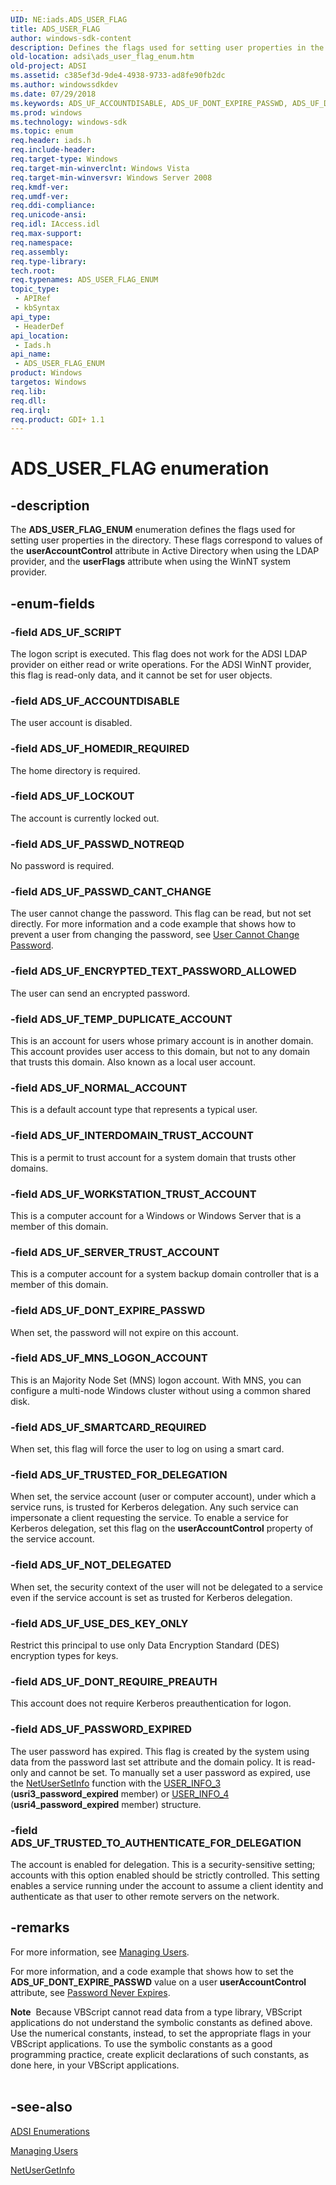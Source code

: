```yaml
---
UID: NE:iads.ADS_USER_FLAG
title: ADS_USER_FLAG
author: windows-sdk-content
description: Defines the flags used for setting user properties in the directory.
old-location: adsi\ads_user_flag_enum.htm
old-project: ADSI
ms.assetid: c385ef3d-9de4-4938-9733-ad8fe90fb2dc
ms.author: windowssdkdev
ms.date: 07/29/2018
ms.keywords: ADS_UF_ACCOUNTDISABLE, ADS_UF_DONT_EXPIRE_PASSWD, ADS_UF_DONT_REQUIRE_PREAUTH, ADS_UF_ENCRYPTED_TEXT_PASSWORD_ALLOWED, ADS_UF_HOMEDIR_REQUIRED, ADS_UF_INTERDOMAIN_TRUST_ACCOUNT, ADS_UF_LOCKOUT, ADS_UF_MNS_LOGON_ACCOUNT, ADS_UF_NORMAL_ACCOUNT, ADS_UF_NOT_DELEGATED, ADS_UF_PASSWD_CANT_CHANGE, ADS_UF_PASSWD_NOTREQD, ADS_UF_PASSWORD_EXPIRED, ADS_UF_SCRIPT, ADS_UF_SERVER_TRUST_ACCOUNT, ADS_UF_SMARTCARD_REQUIRED, ADS_UF_TEMP_DUPLICATE_ACCOUNT, ADS_UF_TRUSTED_FOR_DELEGATION, ADS_UF_TRUSTED_TO_AUTHENTICATE_FOR_DELEGATION, ADS_UF_USE_DES_KEY_ONLY, ADS_UF_WORKSTATION_TRUST_ACCOUNT, ADS_USER_FLAG, ADS_USER_FLAG_ENUM, ADS_USER_FLAG_ENUM enumeration [ADSI], _ds_ads_user_flag_enum, adsi.ads__user__flag__enum, adsi.ads_user_flag_enum, iads/ADS_UF_ACCOUNTDISABLE, iads/ADS_UF_DONT_EXPIRE_PASSWD, iads/ADS_UF_DONT_REQUIRE_PREAUTH, iads/ADS_UF_ENCRYPTED_TEXT_PASSWORD_ALLOWED, iads/ADS_UF_HOMEDIR_REQUIRED, iads/ADS_UF_INTERDOMAIN_TRUST_ACCOUNT, iads/ADS_UF_LOCKOUT, iads/ADS_UF_MNS_LOGON_ACCOUNT, iads/ADS_UF_NORMAL_ACCOUNT, iads/ADS_UF_NOT_DELEGATED, iads/ADS_UF_PASSWD_CANT_CHANGE, iads/ADS_UF_PASSWD_NOTREQD, iads/ADS_UF_PASSWORD_EXPIRED, iads/ADS_UF_SCRIPT, iads/ADS_UF_SERVER_TRUST_ACCOUNT, iads/ADS_UF_SMARTCARD_REQUIRED, iads/ADS_UF_TEMP_DUPLICATE_ACCOUNT, iads/ADS_UF_TRUSTED_FOR_DELEGATION, iads/ADS_UF_TRUSTED_TO_AUTHENTICATE_FOR_DELEGATION, iads/ADS_UF_USE_DES_KEY_ONLY, iads/ADS_UF_WORKSTATION_TRUST_ACCOUNT, iads/ADS_USER_FLAG_ENUM
ms.prod: windows
ms.technology: windows-sdk
ms.topic: enum
req.header: iads.h
req.include-header: 
req.target-type: Windows
req.target-min-winverclnt: Windows Vista
req.target-min-winversvr: Windows Server 2008
req.kmdf-ver: 
req.umdf-ver: 
req.ddi-compliance: 
req.unicode-ansi: 
req.idl: IAccess.idl
req.max-support: 
req.namespace: 
req.assembly: 
req.type-library: 
tech.root: 
req.typenames: ADS_USER_FLAG_ENUM
topic_type:
 - APIRef
 - kbSyntax
api_type:
 - HeaderDef
api_location:
 - Iads.h
api_name:
 - ADS_USER_FLAG_ENUM
product: Windows
targetos: Windows
req.lib: 
req.dll: 
req.irql: 
req.product: GDI+ 1.1
---
```


# ADS_USER_FLAG enumeration


## -description


The <b>ADS_USER_FLAG_ENUM</b> enumeration 
   defines the flags used for setting user properties in the directory. These flags correspond to 
   values of the <b>userAccountControl</b> attribute in Active Directory when using the LDAP 
   provider, and the <b>userFlags</b> attribute when using the WinNT system provider.


## -enum-fields




### -field ADS_UF_SCRIPT

The logon script is executed. This flag does not work for the ADSI LDAP provider on either read or write 
      operations. For the  ADSI WinNT provider, this flag is  read-only data, and it cannot be set for user 
      objects.


### -field ADS_UF_ACCOUNTDISABLE

The user account is disabled.


### -field ADS_UF_HOMEDIR_REQUIRED

The home directory is required.


### -field ADS_UF_LOCKOUT

The account is currently locked out.


### -field ADS_UF_PASSWD_NOTREQD

No password is required.


### -field ADS_UF_PASSWD_CANT_CHANGE

The user cannot change the password. This flag can be read, but not set directly.  For more information and 
      a code example that shows how to prevent a user from changing the password, see 
      <a href="https://msdn.microsoft.com/4cd1113d-7e0a-4518-be08-1d2630ee9f7f">User Cannot Change Password</a>.


### -field ADS_UF_ENCRYPTED_TEXT_PASSWORD_ALLOWED

The user can send an encrypted password.


### -field ADS_UF_TEMP_DUPLICATE_ACCOUNT

This is an account for users whose primary account is in another domain. This account provides user access 
      to this domain, but not to any domain that trusts this domain. Also known as a  local user account.


### -field ADS_UF_NORMAL_ACCOUNT

This is a default account type that represents a typical user.


### -field ADS_UF_INTERDOMAIN_TRUST_ACCOUNT

This is a permit to trust account for a system domain that trusts other domains.


### -field ADS_UF_WORKSTATION_TRUST_ACCOUNT

This is a computer account for a Windows or Windows Server that is a member of this domain.


### -field ADS_UF_SERVER_TRUST_ACCOUNT

This is a computer account for a system backup domain controller that is a member of this domain.


### -field ADS_UF_DONT_EXPIRE_PASSWD

When set, the password will not expire on this account.


### -field ADS_UF_MNS_LOGON_ACCOUNT

This is an Majority Node Set (MNS) logon account. With MNS, you can configure a multi-node Windows cluster 
      without using a common shared disk.


### -field ADS_UF_SMARTCARD_REQUIRED

When set, this flag will force the user to log on using a smart card.


### -field ADS_UF_TRUSTED_FOR_DELEGATION

When set, the service account (user or computer account), under which a service runs, is trusted for 
      Kerberos delegation. Any such service can impersonate a client requesting the service. To enable a service for 
      Kerberos delegation, set this flag on the  <b>userAccountControl</b> property of the 
      service account.


### -field ADS_UF_NOT_DELEGATED

When set, the security context of the user will not be delegated to a service even if the service account 
      is set as trusted for Kerberos delegation.


### -field ADS_UF_USE_DES_KEY_ONLY

Restrict this principal to use only Data Encryption Standard (DES) encryption types for keys.


### -field ADS_UF_DONT_REQUIRE_PREAUTH

This account does not require Kerberos preauthentication for logon.


### -field ADS_UF_PASSWORD_EXPIRED

The user password has expired. This flag is created by the system using data from the  password last set 
      attribute and the domain policy.  It is read-only and cannot be set. To manually set a user password as expired, 
      use the <a href="https://msdn.microsoft.com/ffe49d4b-e7e8-4982-8087-59bb7534b257">NetUserSetInfo</a> function with the 
      <a href="https://msdn.microsoft.com/39ed05f5-165d-4cb8-98af-e4120a1634f6">USER_INFO_3</a> 
      (<b>usri3_password_expired</b> member) or 
      <a href="https://msdn.microsoft.com/66b11a5f-1c2d-4564-8845-9e2fa1f40f3e">USER_INFO_4</a> 
      (<b>usri4_password_expired</b> member) structure.


### -field ADS_UF_TRUSTED_TO_AUTHENTICATE_FOR_DELEGATION

The account is enabled for delegation. This is a security-sensitive setting; accounts with this option 
      enabled should be strictly controlled. This setting enables a service running under the account to assume a 
      client identity and authenticate as that user to other remote servers on the network.


## -remarks



For more information, see <a href="https://msdn.microsoft.com/57c83e4d-2d9f-4f22-97e2-27e2d277f014">Managing Users</a>.

For more information, and a code example that shows how to set the 
     <b>ADS_UF_DONT_EXPIRE_PASSWD</b> value on a user 
     <b>userAccountControl</b> attribute, see 
     <a href="https://msdn.microsoft.com/b8d7e7fe-c846-45c4-9c5f-770530453836">Password Never Expires</a>.

<div class="alert"><b>Note</b>  Because VBScript cannot read data from a type library, VBScript applications do not understand the symbolic 
    constants as defined above. Use the numerical constants, instead, to set the appropriate flags in your VBScript 
    applications. To use the symbolic constants as a good programming practice, create explicit declarations of such 
    constants, as done here, in your VBScript applications.</div>
<div> </div>



## -see-also




<a href="https://msdn.microsoft.com/f0ad5ce5-742d-40dc-ac5a-31d779e40bfd">ADSI Enumerations</a>



<a href="https://msdn.microsoft.com/57c83e4d-2d9f-4f22-97e2-27e2d277f014">Managing Users</a>



<a href="https://msdn.microsoft.com/5bd13bed-938a-4273-840e-99fca99f7139">NetUserGetInfo</a>
 

 

